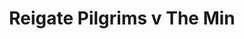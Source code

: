 ---
year: "1991"									
game: "Reigate Pilgrims"									
title: "Reigate Pilgrims v The Min"									
gameLocation: "The Red Lion Betchworth"									
gameDate: "1991"									
result: ""									
resultType: ""									
type: "game"									
---